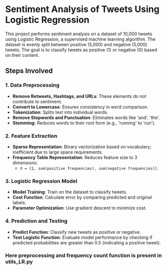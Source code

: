 # Sentiment Analysis of Tweets Using Logistic Regression

This project performs sentiment analysis on a dataset of 10,000 tweets using Logistic Regression, a supervised machine learning algorithm. The dataset is evenly split between positive (5,000) and negative (5,000) tweets. The goal is to classify tweets as positive (1) or negative (0) based on their content.

## Steps Involved

### 1. Data Preprocessing
- **Remove Retweets, Hashtags, and URLs**: These elements do not contribute to sentiment.
- **Convert to Lowercase**: Ensures consistency in word comparison.
- **Tokenization**: Splits text into individual words.
- **Remove Stopwords and Punctuation**: Eliminates words like 'and', 'the'.
- **Stemming**: Reduces words to their root form (e.g., 'running' to 'run').

### 2. Feature Extraction
- **Sparse Representation**: Binary vectorization based on vocabulary; inefficient due to large space requirements.
- **Frequency Table Representation**: Reduces feature size to 3 dimensions:
  - `X = [1, sum(positive frequencies), sum(negative frequencies)]`.

### 3. Logistic Regression Model
- **Model Training**: Train on the dataset to classify tweets.
- **Cost Function**: Calculate error by comparing predicted and original labels.
- **Parameter Optimization**: Use gradient descent to minimize cost.

### 4. Prediction and Testing
- **Predict Function**: Classify new tweets as positive or negative.
- **Test Logistic Function**: Evaluate model performance by checking if predicted probabilities are greater than 0.5 (indicating a positive tweet).
### Here preprocessing and frequency count function is present in utils_LR.py
